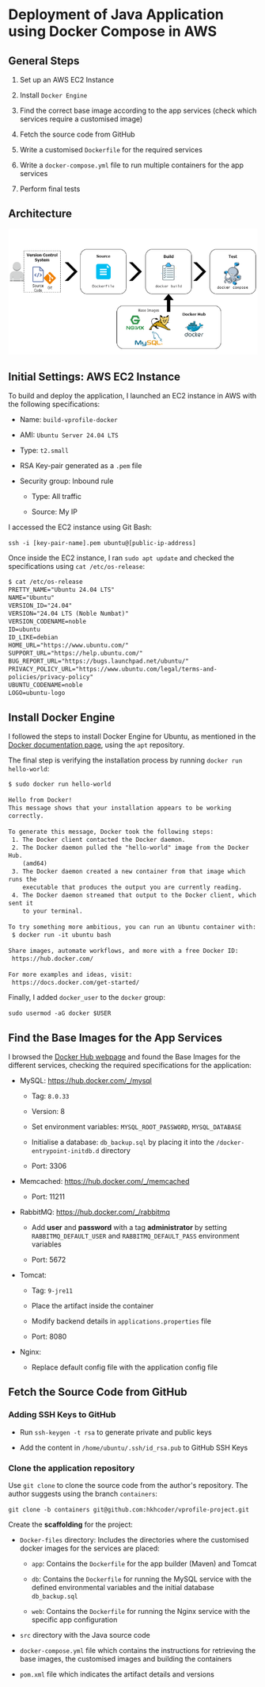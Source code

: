 # Deployment of Java Application using Docker Compose in AWS

## General Steps

1. Set up an AWS EC2 Instance

2. Install `Docker Engine`

3. Find the correct base image according to the app services
(check which services require a customised image)

4. Fetch the source code from GitHub

4. Write a customised `Dockerfile` for the required services

5. Write a `docker-compose.yml` file to run multiple containers for the 
app services

6. Perform final tests

## Architecture

![](docker-aws-ec2.png)

## Initial Settings: AWS EC2 Instance

To build and deploy the application, I launched an EC2 instance in AWS with 
the following specifications:

* Name: `build-vprofile-docker`

* AMI: `Ubuntu Server 24.04 LTS`

* Type: `t2.small`

* RSA Key-pair generated as a `.pem` file

* Security group: Inbound rule

  - Type: All traffic

  - Source: My IP

I accessed the EC2 instance using Git Bash:

`ssh -i [key-pair-name].pem ubuntu@[public-ip-address]`

Once inside the EC2 instance, I ran `sudo apt update` and checked the 
specifications using `cat /etc/os-release`:

```
$ cat /etc/os-release
PRETTY_NAME="Ubuntu 24.04 LTS"
NAME="Ubuntu"
VERSION_ID="24.04"
VERSION="24.04 LTS (Noble Numbat)"
VERSION_CODENAME=noble
ID=ubuntu
ID_LIKE=debian
HOME_URL="https://www.ubuntu.com/"
SUPPORT_URL="https://help.ubuntu.com/"
BUG_REPORT_URL="https://bugs.launchpad.net/ubuntu/"
PRIVACY_POLICY_URL="https://www.ubuntu.com/legal/terms-and-policies/privacy-policy"
UBUNTU_CODENAME=noble
LOGO=ubuntu-logo
```

## Install Docker Engine

I followed the steps to install Docker Engine for Ubuntu, as mentioned in the 
[Docker documentation page](https://docs.docker.com/engine/install/), using the 
`apt` repository.

The final step is verifying the installation process by running 
`docker run hello-world`:

```
$ sudo docker run hello-world

Hello from Docker!
This message shows that your installation appears to be working correctly.

To generate this message, Docker took the following steps:
 1. The Docker client contacted the Docker daemon.
 2. The Docker daemon pulled the "hello-world" image from the Docker Hub.
    (amd64)
 3. The Docker daemon created a new container from that image which runs the
    executable that produces the output you are currently reading.
 4. The Docker daemon streamed that output to the Docker client, which sent it
    to your terminal.

To try something more ambitious, you can run an Ubuntu container with:
 $ docker run -it ubuntu bash

Share images, automate workflows, and more with a free Docker ID:
 https://hub.docker.com/

For more examples and ideas, visit:
 https://docs.docker.com/get-started/
```

Finally, I added `docker_user` to the `docker` group:

`sudo usermod -aG docker $USER`

## Find the Base Images for the App Services

I browsed the [Docker Hub webpage](https://hub.docker.com/) and found
the Base Images for the different services, checking the required 
specifications for the application:

* MySQL: https://hub.docker.com/_/mysql

   - Tag: `8.0.33`

   - Version: 8

   - Set environment variables: `MYSQL_ROOT_PASSWORD`, `MYSQL_DATABASE`

   - Initialise a database: `db_backup.sql` by placing it into the 
   `/docker-entrypoint-initdb.d` directory

   - Port: 3306

* Memcached: https://hub.docker.com/_/memcached

   - Port: 11211

* RabbitMQ: https://hub.docker.com/_/rabbitmq

   - Add **user** and **password** with a tag **administrator** by 
   setting `RABBITMQ_DEFAULT_USER` and `RABBITMQ_DEFAULT_PASS` environment
   variables

   - Port: 5672

* Tomcat: 

   - Tag: `9-jre11`

   - Place the artifact inside the container

   - Modify backend details in `applications.properties` file

   - Port: 8080

* Nginx:

   - Replace default config file with the application config file

## Fetch the Source Code from GitHub

### Adding SSH Keys to GitHub

* Run `ssh-keygen -t rsa` to generate private and public keys

* Add the content in `/home/ubuntu/.ssh/id_rsa.pub` to GitHub SSH Keys

### Clone the application repository

Use `git clone` to clone the source code from the author's repository.
The author suggests using the branch `containers`:

`git clone -b containers git@github.com:hkhcoder/vprofile-project.git`

Create the **scaffolding** for the project:

* `Docker-files` directory: Includes the directories where the customised 
docker images for the services are placed:

   - `app`: Contains the `Dockerfile` for the app builder (Maven) 
   and Tomcat

   - `db`: Contains the `Dockerfile` for running the MySQL service 
   with the defined environmental variables and the initial database 
   `db_backup.sql`

   - `web`: Contains the `Dockerfile` for running the Nginx service
   with the specific app configuration

* `src` directory with the Java source code

* `docker-compose.yml` file which contains the instructions for
retrieving the base images, the customised images and building the 
containers

* `pom.xml` file which indicates the artifact details and versions